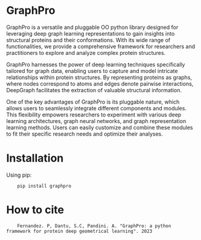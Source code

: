 # GraphPro

GraphPro is a versatile and pluggable OO python library designed for leveraging deep graph learning representations to gain insights into structural proteins and their conformations. With its wide range of functionalities, we provide a comprehensive framework for researchers and practitioners to explore and analyze complex protein structures.

GraphPro harnesses the power of deep learning techniques specifically tailored for graph data, enabling users to capture and model intricate relationships within protein structures. By representing proteins as graphs, where nodes correspond to atoms and edges denote pairwise interactions, DeepGraph facilitates the extraction of valuable structural information.

One of the key advantages of GraphPro is its pluggable nature, which allows users to seamlessly integrate different components and modules. This flexibility empowers researchers to experiment with various deep learning architectures, graph neural networks, and graph representation learning methods. Users can easily customize and combine these modules to fit their specific research needs and optimize their analyses.


# Installation

Using pip:

```
    pip install graphpro
```


# How to cite 

```
    Fernandez. P, Dantu, S.C, Pandini. A. "GraphPro: a python framework for protein deep geometrical learning". 2023
```